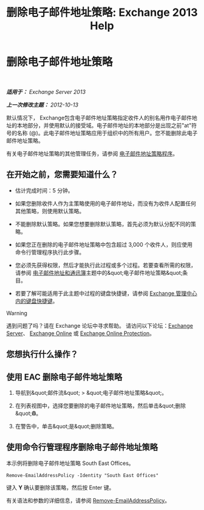﻿---
title: '删除电子邮件地址策略: Exchange 2013 Help'
TOCTitle: 删除电子邮件地址策略
ms:assetid: f1d05223-7d41-406d-8fae-f4227be1c1c2
ms:mtpsurl: https://technet.microsoft.com/zh-cn/library/Bb125181(v=EXCHG.150)
ms:contentKeyID: 50491969
ms.date: 05/21/2018
mtps_version: v=EXCHG.150
ms.translationtype: MT
---

# 删除电子邮件地址策略

 

_**适用于：** Exchange Server 2013_

_**上一次修改主题：** 2012-10-13_

默认情况下， Exchange包含电子邮件地址策略指定收件人的别名用作电子邮件地址的本地部分，并使用默认的接受域。电子邮件地址的本地部分是出现之前"at"符号的名称 (@)。此电子邮件地址策略应用于组织中的所有用户。您不能删除此电子邮件地址策略。

有关电子邮件地址策略的其他管理任务，请参阅 [电子邮件地址策略程序](email-address-policy-procedures-exchange-2013-help.md)。

## 在开始之前，您需要知道什么？

  - 估计完成时间：5 分钟。

  - 如果您删除收件人作为主策略使用的电子邮件地址，而没有为收件人配置任何其他策略，则使用默认策略。

  - 不能删除默认策略。如果您想要删除默认策略，首先必须为默认分配不同的策略。

  - 如果您正在删除的电子邮件地址策略中包含超过 3,000 个收件人，则应使用命令行管理程序执行此步骤。

  - 您必须先获得权限，然后才能执行此过程或多个过程。若要查看所需的权限，请参阅 [电子邮件地址和通讯簿](email-addresses-and-address-books-exchange-2013-help.md)主题中的\&quot;电子邮件地址策略\&quot;条目。

  - 若要了解可能适用于此主题中过程的键盘快捷键，请参阅 [Exchange 管理中心内的键盘快捷键](keyboard-shortcuts-in-the-exchange-admin-center-exchange-online-protection-help.md)。

> [!WARNING]  
> 遇到问题了吗？请在 Exchange 论坛中寻求帮助。 请访问以下论坛：<a href="https://go.microsoft.com/fwlink/p/?linkid=60612">Exchange Server</a>、 <a href="https://go.microsoft.com/fwlink/p/?linkid=267542">Exchange Online</a> 或 <a href="https://go.microsoft.com/fwlink/p/?linkid=285351">Exchange Online Protection</a>。


## 您想执行什么操作？

## 使用 EAC 删除电子邮件地址策略

1.  导航到\&quot;邮件流\&quot; \> \&quot;电子邮件地址策略\&quot;。

2.  在列表视图中，选择您要删除的电子邮件地址策略，然后单击\&quot;删除\&quot;![删除图标](images/JJ657511.14f639f6-61e8-4418-bbfb-0db14de9d2f5(EXCHG.150).gif "删除图标")。

3.  在警告中，单击\&quot;是\&quot;删除策略。

## 使用命令行管理程序删除电子邮件地址策略

本示例将删除电子邮件地址策略 South East Offices。

    Remove-EmailAddressPolicy -Identity "South East Offices"

键入 **Y** 确认要删除该策略，然后按 Enter 键。

有关语法和参数的详细信息，请参阅 [Remove-EmailAddressPolicy](https://technet.microsoft.com/zh-cn/library/bb124504\(v=exchg.150\))。

